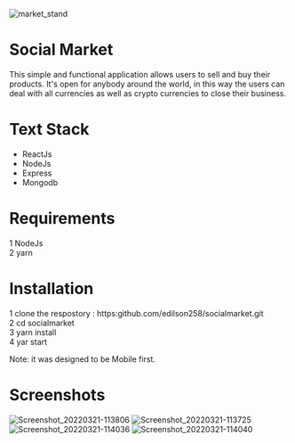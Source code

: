 ![market_stand](https://user-images.githubusercontent.com/101186072/159233663-e6bc2904-ee0c-4b32-832e-220027efae12.png)

# Social Market

This simple and functional application allows users to sell and buy their products. It's open for anybody around the world, in this way the users can deal with all currencies as well as crypto currencies to close their business.

# Text Stack

* ReactJs
* NodeJs
* Express
* Mongodb

# Requirements
1 NodeJs <br/>
2 yarn <br/>

# Installation

1 clone the respostory : https:github.com/edilson258/socialmarket.git <br/>
2 cd socialmarket <br/>
3 yarn install <br/>
4 yar start <br/>

Note: it was designed to be Mobile first. <br/>

# Screenshots
![Screenshot_20220321-113806](https://user-images.githubusercontent.com/101186072/159236289-236fde30-695d-4095-99fd-4df5805978fd.png)
![Screenshot_20220321-113725](https://user-images.githubusercontent.com/101186072/159236348-572ee70d-c195-4ade-8a98-28737cfcaf18.png)
![Screenshot_20220321-114036](https://user-images.githubusercontent.com/101186072/159236514-c12c4549-3ae1-443f-ad82-603b3df64a2d.png)
![Screenshot_20220321-114040](https://user-images.githubusercontent.com/101186072/159236547-28876ddc-0d75-4f66-8b1a-1d1ad1f2ef15.png)



